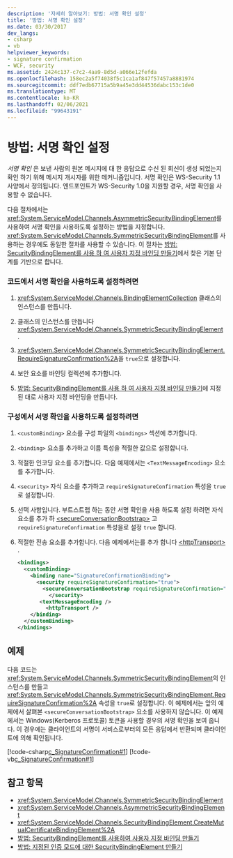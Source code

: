 ```yaml
---
description: '자세히 알아보기: 방법: 서명 확인 설정'
title: '방법: 서명 확인 설정'
ms.date: 03/30/2017
dev_langs:
- csharp
- vb
helpviewer_keywords:
- signature confirmation
- WCF, security
ms.assetid: 2424c137-c7c2-4aa9-8d5d-a066e12fefda
ms.openlocfilehash: 158ec2a5f74038f5c1ca1af847f57457a8881974
ms.sourcegitcommit: ddf7edb67715a5b9a45e3dd44536dabc153c1de0
ms.translationtype: MT
ms.contentlocale: ko-KR
ms.lasthandoff: 02/06/2021
ms.locfileid: "99643191"
---
```

# <a name="how-to-set-up-a-signature-confirmation"></a>방법: 서명 확인 설정

*서명 확인* 은 보낸 사람의 원본 메시지에 대 한 응답으로 수신 된 회신이 생성 되었는지 확인 하기 위해 메시지 개시자를 위한 메커니즘입니다. 서명 확인은 WS-Security 1.1 사양에서 정의됩니다. 엔드포인트가 WS-Security 1.0을 지원할 경우, 서명 확인을 사용할 수 없습니다.

다음 절차에서는 <xref:System.ServiceModel.Channels.AsymmetricSecurityBindingElement>를 사용하여 서명 확인을 사용하도록 설정하는 방법을 지정합니다. <xref:System.ServiceModel.Channels.SymmetricSecurityBindingElement>를 사용하는 경우에도 동일한 절차를 사용할 수 있습니다. 이 절차는 [방법: SecurityBindingElement를 사용 하 여 사용자 지정 바인딩 만들기](how-to-create-a-custom-binding-using-the-securitybindingelement.md)에서 찾은 기본 단계를 기반으로 합니다.

### <a name="to-enable-signature-confirmation-in-code"></a>코드에서 서명 확인을 사용하도록 설정하려면

1. <xref:System.ServiceModel.Channels.BindingElementCollection> 클래스의 인스턴스를 만듭니다.

2. 클래스의 인스턴스를 만듭니다  <xref:System.ServiceModel.Channels.SymmetricSecurityBindingElement> .

3. <xref:System.ServiceModel.Channels.SymmetricSecurityBindingElement.RequireSignatureConfirmation%2A>을 `true`으로 설정합니다.

4. 보안 요소를 바인딩 컬렉션에 추가합니다.

5. [방법: SecurityBindingElement를 사용 하 여 사용자 지정 바인딩 만들기](how-to-create-a-custom-binding-using-the-securitybindingelement.md)에 지정 된 대로 사용자 지정 바인딩을 만듭니다.

### <a name="to-enable-signature-confirmation-in-configuration"></a>구성에서 서명 확인을 사용하도록 설정하려면

1. `<customBinding>` 요소를 구성 파일의 `<bindings>` 섹션에 추가합니다.

2. `<binding>` 요소를 추가하고 이름 특성을 적절한 값으로 설정합니다.

3. 적절한 인코딩 요소를 추가합니다. 다음 예제에서는 `<TextMessageEncoding>` 요소를 추가합니다.

4. `<security>` 자식 요소를 추가하고 `requireSignatureConfirmation` 특성을 `true`로 설정합니다.

5. 선택 사항입니다. 부트스트랩 하는 동안 서명 확인을 사용 하도록 설정 하려면 자식 요소를 추가 하 [\<secureConversationBootstrap>](../../configure-apps/file-schema/wcf/secureconversationbootstrap.md) 고 `requireSignatureConfirmation` 특성을로 설정 `true` 합니다.

6. 적절한 전송 요소를 추가합니다. 다음 예제에서는를 추가 합니다 [\<httpTransport>](../../configure-apps/file-schema/wcf/httptransport.md) .

    ```xml
    <bindings>
      <customBinding>
        <binding name="SignatureConfirmationBinding">
          <security requireSignatureConfirmation="true">
            <secureConversationBootstrap requireSignatureConfirmation="true" />
              </security>
           <textMessageEncoding />
             <httpTransport />
        </binding>
      </customBinding>
    </bindings>
    ```

## <a name="example"></a>예제

다음 코드는 <xref:System.ServiceModel.Channels.SymmetricSecurityBindingElement>의 인스턴스를 만들고 <xref:System.ServiceModel.Channels.SymmetricSecurityBindingElement.RequireSignatureConfirmation%2A> 속성을 `true`로 설정합니다. 이 예제에서는 앞의 예제에서 살펴본 `<secureConversationBootstrap>` 요소를 사용하지 않습니다. 이 예제에서는 Windows(Kerberos 프로토콜) 토큰을 사용할 경우의 서명 확인을 보여 줍니다. 이 경우에는 클라이언트의 서명이 서비스로부터의 모든 응답에서 반환되며 클라이언트에 의해 확인됩니다.

[!code-csharp[c_SignatureConfirmation#1](../../../../samples/snippets/csharp/VS_Snippets_CFX/c_signatureconfirmation/cs/source.cs#1)]
[!code-vb[c_SignatureConfirmation#1](../../../../samples/snippets/visualbasic/VS_Snippets_CFX/c_signatureconfirmation/vb/source.vb#1)]

## <a name="see-also"></a>참고 항목

- <xref:System.ServiceModel.Channels.SymmetricSecurityBindingElement>
- <xref:System.ServiceModel.Channels.AsymmetricSecurityBindingElement>
- <xref:System.ServiceModel.Channels.SecurityBindingElement.CreateMutualCertificateBindingElement%2A>
- [방법: SecurityBindingElement를 사용하여 사용자 지정 바인딩 만들기](how-to-create-a-custom-binding-using-the-securitybindingelement.md)
- [방법: 지정된 인증 모드에 대한 SecurityBindingElement 만들기](how-to-create-a-securitybindingelement-for-a-specified-authentication-mode.md)
